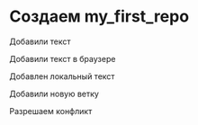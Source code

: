 # Создаем my_first_repo

Добавили текст

Добавили текст в браузере

Добавлен локальный текст

Добавили новую ветку

Разрешаем конфликт
